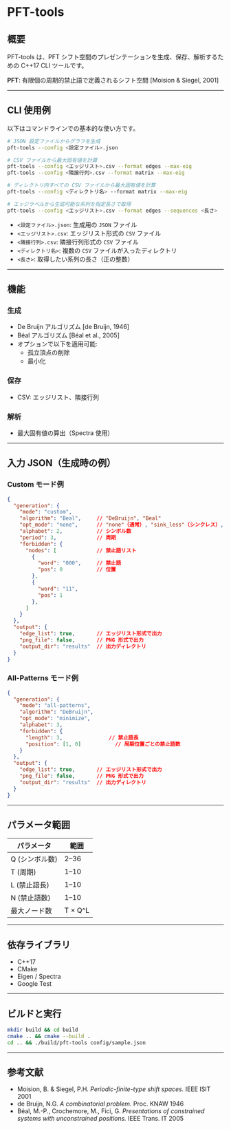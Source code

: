 # PFT-tools

## 概要

PFT-tools は、PFT シフト空間のプレゼンテーションを生成、保存、解析するための C++17 CLI ツールです。

**PFT**: 有限個の周期的禁止語で定義されるシフト空間 [Moision & Siegel, 2001]

---

## CLI 使用例

以下はコマンドラインでの基本的な使い方です。

```sh
# JSON 設定ファイルからグラフを生成
pft-tools --config <設定ファイル>.json

# CSV ファイルから最大固有値を計算
pft-tools --config <エッジリスト>.csv --format edges --max-eig
pft-tools --config <隣接行列>.csv --format matrix --max-eig

# ディレクトリ内すべての CSV ファイルから最大固有値を計算
pft-tools --config <ディレクトリ名> --format matrix --max-eig

# エッジラベルから生成可能な系列を指定長さで取得
pft-tools --config <エッジリスト>.csv --format edges --sequences <長さ>
```

- `<設定ファイル>.json`: 生成用の `JSON` ファイル
- `<エッジリスト>.csv`: エッジリスト形式の `CSV` ファイル
- `<隣接行列>.csv`: 隣接行列形式の `CSV` ファイル
- `<ディレクトリ名>`: 複数の `CSV` ファイルが入ったディレクトリ
- `<長さ>`: 取得したい系列の長さ（正の整数）

---

## 機能

### 生成

- De Bruijn アルゴリズム [de Bruijn, 1946]
- Béal アルゴリズム [Béal et al., 2005]
- オプションで以下を適用可能:
  - 孤立頂点の削除
  - 最小化

### 保存

- CSV: エッジリスト、隣接行列

### 解析

- 最大固有値の算出（Spectra 使用）

---

## 入力 JSON（生成時の例）

### Custom モード例

```json
{
  "generation": {
    "mode": "custom",
    "algorithm": "Beal",     // "DeBruijn", "Beal"
    "opt_mode": "none",      // "none"（通常）, "sink_less"（シンクレス）, "minimize"（最小化）
    "alphabet": 2,           // シンボル数
    "period": 3,             // 周期
    "forbidden": {
      "nodes": [             // 禁止語リスト
        {
          "word": "000",     // 禁止語
          "pos": 0           // 位置
        },
        {
          "word": "11",
          "pos": 1
        },
      ]
    }
  },
  "output": {
    "edge_list": true,       // エッジリスト形式で出力
    "png_file": false,       // PNG 形式で出力
    "output_dir": "results"  // 出力ディレクトリ
  }
}
```

### All-Patterns モード例

```json
{
  "generation": {
    "mode": "all-patterns",
    "algorithm": "DeBruijn",
    "opt_mode": "minimize",
    "alphabet": 3,
    "forbidden": {
      "length": 3,               // 禁止語長
      "position": [1, 0]           // 周期位置ごとの禁止語数
    }
  },
  "output": {
    "edge_list": true,       // エッジリスト形式で出力
    "png_file": false,       // PNG 形式で出力
    "output_dir": "results"  // 出力ディレクトリ
  }
}
```

---

## パラメータ範囲

| パラメータ     | 範囲    |
| -------------- | ------- |
| Q (シンボル数) | 2–36    |
| T (周期)       | 1–10    |
| L (禁止語長)   | 1–10    |
| N (禁止語数)   | 1–10    |
| 最大ノード数   | T × Q^L |

---

## 依存ライブラリ

- C++17
- CMake
- Eigen / Spectra
- Google Test

---

## ビルドと実行

```sh
mkdir build && cd build
cmake .. && cmake --build .
cd .. && ./build/pft-tools config/sample.json
```

---

## 参考文献

- Moision, B. & Siegel, P.H. _Periodic-finite-type shift spaces._ IEEE ISIT 2001
- de Bruijn, N.G. _A combinatorial problem._ Proc. KNAW 1946
- Béal, M.-P., Crochemore, M., Fici, G. _Presentations of constrained systems with unconstrained positions._ IEEE Trans. IT 2005
